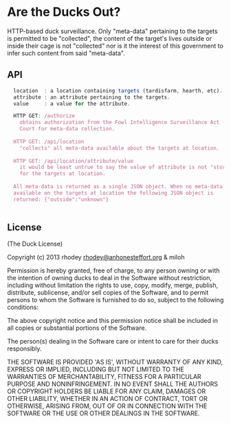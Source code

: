 Are the Ducks Out?
==========
  
HTTP-based duck surveillance. Only "meta-data" pertaining to the targets
is permitted to be "collected", the content of the target's lives outside
or inside their cage is not "collected" nor is it the interest of this
government to infer such content from said "meta-data".  
  
## API
  
```javascript
  location  : a location containing targets (tardisfarm, hearth, etc).
  attribute : an attribute pertaining to the targets.
  value     : a value for the attribute.

  HTTP GET: /authorize
    obtains authorization from the Fowl Intelligence Surveillance Act (FISA)
    Court for meta-data collection.
  
  HTTP GET: /api/location
    "collects" all meta-data available about the targets at location.
    
  HTTP GET: /api/location/attribute/value
    it would be least untrue to say the value of attribute is not "stored"
    for the targets at location.
  
  All meta-data is returned as a single JSON object. When no meta-data is
  available on the targets at location the following JSON object is
  returned: {"outside":"unknown"}
  
```
  
## License  

(The Duck License)  

Copyright (c) 2013 rhodey rhodey@anhonesteffort.org & miloh  

Permission is hereby granted, free of charge, to any person owning or
with the intention of owning ducks to deal in the Software without
restriction, including without limitation the rights to use, copy, modify,
merge, publish, distribute, sublicense, and/or sell copies of the
Software, and to permit persons to whom the Software is furnished to do
so, subject to the following conditions:

The above copyright notice and this permission notice shall be included
in all copies or substantial portions of the Software.

The person(s) dealing in the Software care or intent to care for their
ducks responsibly.

THE SOFTWARE IS PROVIDED 'AS IS', WITHOUT WARRANTY OF ANY KIND, EXPRESS
OR IMPLIED, INCLUDING BUT NOT LIMITED TO THE WARRANTIES OF MERCHANTABILITY,
FITNESS FOR A PARTICULAR PURPOSE AND NONINFRINGEMENT. IN NO EVENT SHALL
THE AUTHORS OR COPYRIGHT HOLDERS BE LIABLE FOR ANY CLAIM, DAMAGES OR OTHER
LIABILITY, WHETHER IN AN ACTION OF CONTRACT, TORT OR OTHERWISE, ARISING
FROM, OUT OF OR IN CONNECTION WITH THE SOFTWARE OR THE USE OR OTHER
DEALINGS IN THE SOFTWARE.